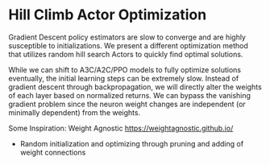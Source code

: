 # Hill Climb Actor Optimization
Gradient Descent policy estimators are slow to converge and are highly susceptible to initializations. 
We present a different optimization method that utilizes random hill search Actors to quickly find optimal solutions.

While we can shift to A3C/A2C/PPO models to fully optimize solutions eventually, the initial learning steps can be extremely slow.
Instead of gradient descent through backpropagation, we will directly alter the weights of each layer based on normalized returns.
We can bypass the vanishing gradient problem since the neuron weight changes are independent (or minimally dependent) from the weights. 


Some Inspiration:
Weight Agnostic https://weightagnostic.github.io/
- Random initialization and optimizing through pruning and adding of weight connections

